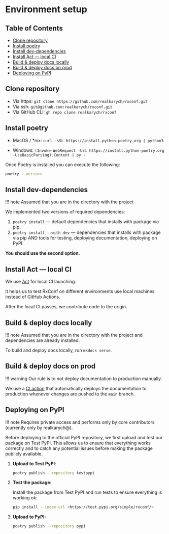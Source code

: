 # Environment setup

## Table of Contents

- [Clone repository](#clone-repository)
- [Install poetry](#install-poetry)
- [Install dev-dependencies](#install-dev-dependencies)
- [Install Act — local CI](#install-act--local-ci)
- [Build & deploy docs locally](#build--deploy-docs-locally)
- [Build & deploy docs on prod](#build--deploy-docs-on-prod)
- [Deploying on PyPI](#deploying-on-pypi)

## Clone repository

- Via https: `git clone https://github.com/realkarych/rxconf.git`
- Via ssh: `git@github.com:realkarych/rxconf.git`
- Via GitHub CLI: `gh repo clone realkarych/rxconf`

## Install poetry

- MacOS / *nix: `curl -sSL https://install.python-poetry.org | python3 -`
- Windows: `(Invoke-WebRequest -Uri https://install.python-poetry.org -UseBasicParsing).Content | py -`

Once Poetry is installed you can execute the following:

```sh
poetry --version
```

## Install dev-dependencies

!!! note
    Assumed that you are in the directory with the project

We implemented two versions of required dependencies:

1. `poetry install` — default dependencies that installs with package via pip.
2. `poetry install --with dev` — dependencies that installs with package via pip AND tools for testing,
deploying documentation, deploying on PyPI.

**You should use the second option.**

## Install Act — local CI

We use [Act](https://github.com/nektos/act) for local CI launching.

It helps us to test RxConf on different environments use local machines instead of GitHub Actions.

After the local CI passes, we contribute code to the origin.

## Build & deploy docs locally

!!! note
    Assumed that you are in the directory with the project and dependencies are already installed.

To build and deploy docs locally, run `mkdocs serve`.

## Build & deploy docs on prod

!!! warning
    Our rule is to not deploy documentation to production manually.

We use a [CI action](https://github.com/realkarych/rxconf/blob/main/.github/workflows/deploy_docs.yml)
that automatically deploys the documentation to production whenever changes are pushed to the `main` branch.

## Deploying on PyPI

!!! note
    Requires private access and performs only by core contributors (currently only by realkarych@).

Before deploying to the official PyPI repository, we first upload and test our package on Test PyPI.
This allows us to ensure that everything works correctly and to catch any potential issues
before making the package publicly available.

1. **Upload to Test PyPI**:

    ```sh
    poetry publish --repository testpypi
    ```

2. **Test the package:**

    Install the package from Test PyPI and run tests to ensure everything is working ok:

    ```sh
    pip install --index-url <https://test.pypi.org/simple/rxconf/>
    ```

3. **Upload to PyPI:**

    ```sh
    poetry publish --repository pypi
    ```
